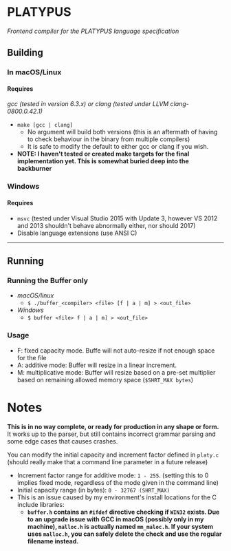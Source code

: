 # PLATYPUS
*Frontend compiler for the PLATYPUS language specification*

## Building

### In macOS/Linux
#### Requires
*gcc (tested in version 6.3.x) or clang (tested under LLVM clang-0800.0.42.1)*

- `make [gcc | clang]`
    - No argument will build both versions (this is an aftermath of having to check behaviour in the binary from multiple compilers)
    - It is safe to modify the default to either gcc or clang if you wish.
- **NOTE: I haven't tested or created make targets for the final implementation yet. This is somewhat buried deep into the backburner**
### Windows
#### Requires
- `msvc` (tested under Visual Studio 2015 with Update 3, however VS 2012 and 2013 shouldn't behave abnormally either, nor should 2017)
- Disable language extensions (use ANSI C)
---
## Running
### Running the Buffer only
- *macOS/linux*
    - `$ ./buffer_<compiler> <file> [f | a | m] > <out_file>`
- *Windows*
    - `$ buffer <file> f | a | m] > <out_file>`

### Usage
- F: fixed capacity mode. Buffe will not auto-resize if not enough space for the file
- A: additive mode: Buffer will resize in a linear increment.
- M: multiplicative mode: Buffer will resize based on a pre-set multiplier based on remaining allowed memory space (`$SHRT_MAX bytes`)


# Notes

**This is in no way complete, or ready for production in any shape or form.** It works up to the parser, but still contains incorrect grammar parsing and some edge cases that causes crashes.

You can modify the initial capacity and increment factor defined in `platy.c` (should really make that a command line parameter in a future release)
- Increment factor range for additive mode: `1 - 255`. (setting this to 0 implies fixed mode, regardless of the mode given in the command line)
- Initial capacity range (in bytes): `0 - 32767 (SHRT_MAX)`
- This is an issue caused by my environment's install locations for the C include libraries: 
    - **`buffer.h` contains an `#ifdef` directive checking if `WIN32` exists. Due to an upgrade issue with GCC in macOS (possibly only in my machine), `malloc.h` is actually named `mm_maloc.h`. If your system uses `malloc.h`, you can safely delete the check and use the regular filename instead.**
